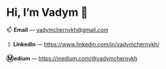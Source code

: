 # **Hi, I’m Vadym** 👋

📫 **Email**     — vadymchernykh@gmail.com

🖇️ **LinkedIn**  — https://www.linkedin.com/in/vadymchernykh/

**Ⓜ️edium**      — https://medium.com/@vadymchernykh
<!---
VadimZP/VadimZP is a ✨ special ✨ repository because its `README.md` (this file) appears on your GitHub profile.
You can click the Preview link to take a look at your changes.
--->
